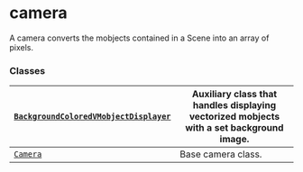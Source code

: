 # camera

A camera converts the mobjects contained in a Scene into an array of pixels.

### Classes

| [`BackgroundColoredVMobjectDisplayer`](manim.camera.camera.BackgroundColoredVMobjectDisplayer.md#manim.camera.camera.BackgroundColoredVMobjectDisplayer)   | Auxiliary class that handles displaying vectorized mobjects with a set background image.   |
|------------------------------------------------------------------------------------------------------------------------------------------------------------|--------------------------------------------------------------------------------------------|
| [`Camera`](manim.camera.camera.Camera.md#manim.camera.camera.Camera)                                                                                       | Base camera class.                                                                         |
